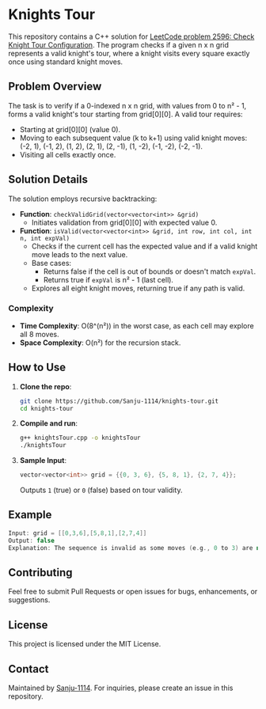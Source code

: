 # Knights Tour

This repository contains a C++ solution for [LeetCode problem 2596: Check Knight Tour Configuration](https://leetcode.com/problems/check-knight-tour-configuration/). The program checks if a given n x n grid represents a valid knight's tour, where a knight visits every square exactly once using standard knight moves.

## Problem Overview

The task is to verify if a 0-indexed n x n grid, with values from 0 to n² - 1, forms a valid knight's tour starting from grid[0][0]. A valid tour requires:
- Starting at grid[0][0] (value 0).
- Moving to each subsequent value (k to k+1) using valid knight moves: (-2, 1), (-1, 2), (1, 2), (2, 1), (2, -1), (1, -2), (-1, -2), (-2, -1).
- Visiting all cells exactly once.


## Solution Details

The solution employs recursive backtracking:
- **Function**: `checkValidGrid(vector<vector<int>> &grid)`
  - Initiates validation from grid[0][0] with expected value 0.
- **Function**: `isValid(vector<vector<int>> &grid, int row, int col, int n, int expVal)`
  - Checks if the current cell has the expected value and if a valid knight move leads to the next value.
  - Base cases:
    - Returns false if the cell is out of bounds or doesn't match `expVal`.
    - Returns true if `expVal` is n² - 1 (last cell).
  - Explores all eight knight moves, returning true if any path is valid.

### Complexity
- **Time Complexity**: O(8^(n²)) in the worst case, as each cell may explore all 8 moves.
- **Space Complexity**: O(n²) for the recursion stack.

## How to Use

1. **Clone the repo**:
   ```bash
   git clone https://github.com/Sanju-1114/knights-tour.git
   cd knights-tour
   ```

2. **Compile and run**:
   ```bash
   g++ knightsTour.cpp -o knightsTour
   ./knightsTour
   ```

3. **Sample Input**:
   ```cpp
   vector<vector<int>> grid = {{0, 3, 6}, {5, 8, 1}, {2, 7, 4}};
   ```
   Outputs `1` (true) or `0` (false) based on tour validity.

## Example

```cpp
Input: grid = [[0,3,6],[5,8,1],[2,7,4]]
Output: false
Explanation: The sequence is invalid as some moves (e.g., 0 to 3) are not valid knight moves.
```

## Contributing

Feel free to submit Pull Requests or open issues for bugs, enhancements, or suggestions.

## License

This project is licensed under the MIT License.

## Contact

Maintained by [Sanju-1114](https://github.com/Sanju-1114). For inquiries, please create an issue in this repository.